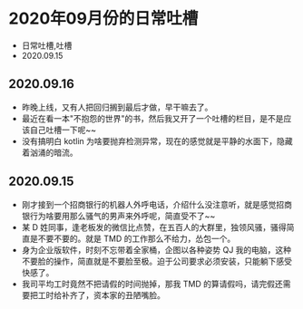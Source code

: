 # 2020年09月份的日常吐槽
- 日常吐槽,吐槽
- 2020.09.15

## 2020.09.16

 - 昨晚上线，又有人把回归搁到最后才做，早干嘛去了。
 - 最近在看一本"不抱怨的世界"的书，然后我又开了一个吐槽的栏目，是不是应该自己吐槽一下呢~~
 - 没有搞明白 kotlin 为啥要抛弃检测异常，现在的感觉就是平静的水面下，隐藏着汹涌的暗流。

## 2020.09.15

 - 刚才接到一个招商银行的机器人外呼电话，介绍什么没注意听，就是感觉招商银行为啥要用那么骚气的男声来外呼呢，简直受不了~~
 - 某 D 姓同事，逢老板发的微信比点赞，在五百人的大群里，独领风骚，骚得简直是不要不要的。就是 TMD 的工作那么不给力，怂包一个。
 - 身为企业版软件，时刻不忘带着全家桶，企图以各种姿势 QJ 我的电脑，这种不要脸的操作，简直就是不要脸至极。迫于公司要求必须安装，只能躺下感受快感了。
 - 我司平均工时竟然不把请假的时间抛掉，那我 TMD 的算请假吗，请完假还需要把工时给补齐了，资本家的丑陋嘴脸。
